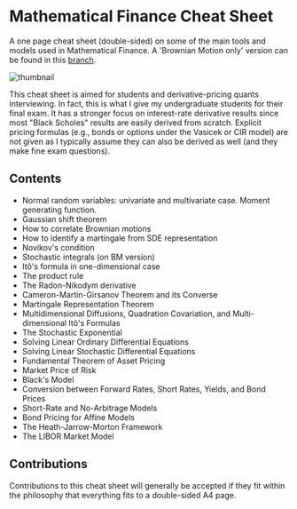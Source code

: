 # Mathematical Finance Cheat Sheet

A one page cheat sheet (double-sided) on some of the main tools and models used in Mathematical Finance. A 'Brownian Motion only' version can be found in this [branch](https://github.com/daleroberts/math-finance-cheat-sheet/tree/bm-only/).

![thumbnail](https://rawgithub.com/daleroberts/math-finance-cheat-sheet/master/thumb.png)

This cheat sheet is aimed for students and derivative-pricing quants interviewing. In fact, this is what I give my undergraduate students for their final exam. It has a stronger focus on interest-rate derivative results since most "Black Scholes" results are easily derived from scratch. Explicit pricing formulas (e.g., bonds or options under the Vasicek or CIR model) are not given as I typically assume they can also be derived as well (and they make fine exam questions).

## Contents

  * Normal random variables: univariate and multivariate case. Moment generating function.
  * Gaussian shift theorem
  * How to correlate Brownian motions
  * How to identify a martingale from SDE representation
  * Novikov's condition
  * Stochastic integrals (on BM version)
  * Itô's formula in one-dimensional case
  * The product rule
  * The Radon-Nikodym derivative
  * Cameron-Martin-Girsanov Theorem and its Converse
  * Martingale Representation Theorem
  * Multidimensional Diffusions, Quadration Covariation, and Multi-dimensional Itô's Formulas
  * The Stochastic Exponential
  * Solving Linear Ordinary Differential Equations
  * Solving Linear Stochastic Differential Equations
  * Fundamental Theorem of Asset Pricing
  * Market Price of Risk
  * Black's Model
  * Conversion between Forward Rates, Short Rates, Yields, and Bond Prices
  * Short-Rate and No-Arbitrage Models
  * Bond Pricing for Affine Models
  * The Heath-Jarrow-Morton Framework
  * The LIBOR Market Model
  
 
## Contributions

Contributions to this cheat sheet will generally be accepted if they fit within the philosophy that everything fits to a double-sided A4 page.
